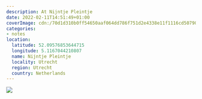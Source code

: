 ```yaml
---
description: At Nijntje Pleintje
date: 2022-02-11T14:51:49+01:00
coverImage: cdn:/70d1d310b0ff54650aaf064dd786f751d2e4338e11f1116cd50790f5a37f364b
categories:
- notes
location:
  latitude: 52.09576853644715
  longitude: 5.1167044210807
  name: Nijntje Pleintje
  locality: Utrecht
  region: Utrecht
  country: Netherlands
---
```


![](cdn:/70d1d310b0ff54650aaf064dd786f751d2e4338e11f1116cd50790f5a37f364b?class=fw)
